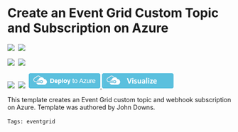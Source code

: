 # Create an Event Grid Custom Topic and Subscription on Azure

<IMG SRC="https://azbotstorage.blob.core.windows.net/badges/101-event-grid/PublicLastTestDate.svg" />&nbsp;
<IMG SRC="https://azbotstorage.blob.core.windows.net/badges/101-event-grid/PublicDeployment.svg" />&nbsp;

<IMG SRC="https://azbotstorage.blob.core.windows.net/badges/101-event-grid/FairfaxLastTestDate.svg" />&nbsp;
<IMG SRC="https://azbotstorage.blob.core.windows.net/badges/101-event-grid/FairfaxDeployment.svg" />&nbsp;

<IMG SRC="https://azbotstorage.blob.core.windows.net/badges/101-event-grid/BestPracticeResult.svg" />&nbsp;
<IMG SRC="https://azbotstorage.blob.core.windows.net/badges/101-event-grid/CredScanResult.svg" />&nbsp;
<a href="https://portal.azure.com/#create/Microsoft.Template/uri/https%3A%2F%2Fraw.githubusercontent.com%2FAzure%2Fazure-quickstart-templates%2Fmaster%2F101-event-grid%2Fazuredeploy.json" target="_blank">
    <img src="https://raw.githubusercontent.com/Azure/azure-quickstart-templates/master/1-CONTRIBUTION-GUIDE/images/deploytoazure.png"/>
</a>
<a href="http://armviz.io/#/?load=https%3A%2F%2Fraw.githubusercontent.com%2FAzure%2Fazure-quickstart-templates%2Fmaster%2F101-event-grid%2Fazuredeploy.json" target="_blank">
    <img src="https://raw.githubusercontent.com/Azure/azure-quickstart-templates/master/1-CONTRIBUTION-GUIDE/images/visualizebutton.png"/>
</a>

This template creates an Event Grid custom topic and webhook subscription on Azure. Template was authored by John Downs.

`Tags: eventgrid`
